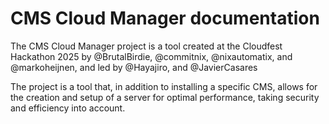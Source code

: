 # CMS Cloud Manager documentation

The CMS Cloud Manager project is a tool created at the Cloudfest Hackathon 2025 by @BrutalBirdie, @commitnix, @nixautomatix, and @markoheijnen, and led by @Hayajiro, and @JavierCasares

The project is a tool that, in addition to installing a specific CMS, allows for the creation and setup of a server for optimal performance, taking security and efficiency into account.
